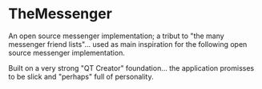 # TheMessenger

An open source messenger implementation; a tribut to "the many messenger friend lists"... 
used as main inspiration for the following open source messenger implementation.

Built on a very strong "QT Creator" foundation... the application promisses to be slick and "perhaps"
full of personality.
